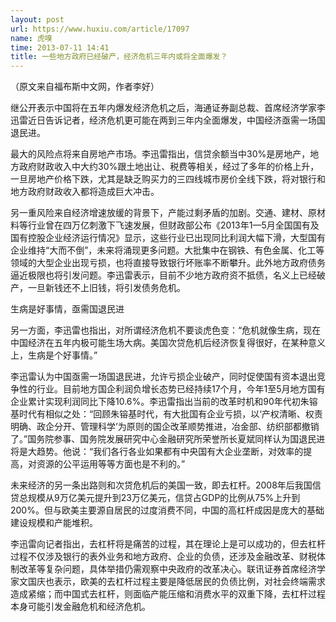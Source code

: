 ```yaml
---
layout: post
url: https://www.huxiu.com/article/17097
name: 虎嗅
time: 2013-07-11 14:41
title: 一些地方政府已经破产，经济危机三年内或将全面爆发？
---
```

（原文来自福布斯中文网，作者李好）

继公开表示中国将在五年内爆发经济危机之后，海通证券副总裁、首席经济学家李迅雷近日告诉记者，经济危机更可能在两到三年内全面爆发，中国经济亟需一场国退民进。

最大的风险点将来自房地产市场。李迅雷指出，信贷余额当中30%是房地产，地方政府财政收入中大约30%跟土地出让、税费等相关，经过了多年的价格上升，一旦房地产价格下跌，尤其是缺乏购买力的三四线城市房价全线下跌，将对银行和地方政府财政收入都将造成巨大冲击。

另一重风险来自经济增速放缓的背景下，产能过剩矛盾的加剧。交通、建材、原材料等行业曾在四万亿刺激下飞速发展，但财政部公布《2013年1—5月全国国有及国有控股企业经济运行情况》显示，这些行业已出现同比利润大幅下滑，大型国有企业维持“大而不倒”，未来将涌现更多问题。大批集中在钢铁、有色金属、化工等领域的大型企业出现亏损，也将直接导致银行坏账率不断攀升。此外地方政府债务逼近极限也将引发问题。李迅雷表示，目前不少地方政府资不抵债，名义上已经破产，一旦新钱还不上旧钱，将引发债务危机。

生病是好事情，亟需国退民进

另一方面，李迅雷也指出，对所谓经济危机不要谈虎色变：“危机就像生病，现在中国经济在五年内极可能生场大病。美国次贷危机后经济恢复得很好，在某种意义上，生病是个好事情。”

李迅雷认为中国亟需一场国退民进，允许亏损企业破产，同时促使国有资本退出竞争性的行业。目前地方国企利润负增长态势已经持续17个月，今年1至5月地方国有企业累计实现利润同比下降10.6%。李迅雷指出当前的改革时机和90年代初朱镕基时代有相似之处：“回顾朱镕基时代，有大批国有企业亏损，以‘产权清晰、权责明确、政企分开、管理科学’为原则的国企改革顺势推进，冶金部、纺织部都撤销了。”国务院参事、国务院发展研究中心金融研究所荣誉所长夏斌同样认为国退民进将是大趋势。他说：“我们各行各业如果都有中央国有大企业垄断，对效率的提高，对资源的公平运用等等方面也是不利的。”

未来经济的另一条出路则和次贷危机后的美国一致，即去杠杆。2008年后我国信贷总规模从9万亿美元提升到23万亿美元，信贷占GDP的比例从75%上升到200%。但与欧美主要源自居民的过度消费不同，中国的高杠杆成因是庞大的基础建设规模和产能堆积。

李迅雷向记者指出，去杠杆将是痛苦的过程，其在理论上是可以成功的，但去杠杆过程不仅涉及银行的表外业务和地方政府、企业的负债，还涉及金融改革、财税体制改革等复杂问题，具体举措仍需观察中央政府的改革决心。联讯证券首席经济学家文国庆也表示，欧美的去杠杆过程主要是降低居民的负债比例，对社会终端需求造成紧缩；而中国式去杠杆，则面临产能压缩和消费水平的双重下降，去杠杆过程本身可能引发金融危机和经济危机。

